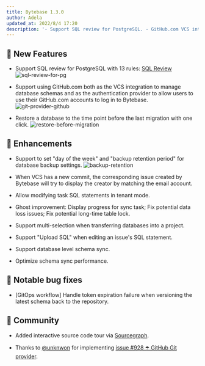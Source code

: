 ```yaml
---
title: Bytebase 1.3.0
author: Adela
updated_at: 2022/8/4 17:20
description: '- Support SQL review for PostgreSQL. - GitHub.com VCS integration and authentication provider. - Restore a database to the time point before the last migration with one click.'
---
```


## 🚀 New Features

- Support SQL review for PostgreSQL with 13 rules: [SQL Review](https://www.bytebase.com/docs/sql-review/review-policy)
  ![sql-review-for-pg](/content/changelog/1.3.0/sql-review-for-pg.webp)

- Support using GitHub.com both as the VCS integration to manage database schemas and as the authentication provider to allow users to use their GitHub.com accounts to log in to Bytebase.
  ![git-provider-github](/content/changelog/1.3.0/git-provider-github.webp)

- Restore a database to the time point before the last migration with one click.
  ![restore-before-migration](/content/changelog/1.3.0/restore-before-migration.gif)

## 🎄 Enhancements

- Support to set "day of the week" and "backup retention period" for database backup settings.
  ![backup-retention](/content/changelog/1.3.0/backup-retention.gif)

- When VCS has a new commit, the corresponding issue created by Bytebase will try to display the creator by matching the email account.
- Allow modifying task SQL statements in tenant mode.
- Ghost improvement: Display progress for sync task; Fix potential data loss issues; Fix potential long-time table lock.
- Support multi-selection when transferring databases into a project.
- Support "Upload SQL" when editing an issue's SQL statement.
- Support database level schema sync.
- Optimize schema sync performance.

## 🐞 Notable bug fixes

- [GitOps workflow] Handle token expiration failure when versioning the latest schema back to the repository.

## 🎠 Community

- Added interactive source code tour via [Sourcegraph](https://sourcegraph.com/github.com/bytebase/bytebase/-/blob/docs/design/source-code-tour.snb.md).

- Thanks to [@unknwon](https://github.com/unknwon) for implementing [issue #928 ☂️ GitHub Git provider](https://github.com/bytebase/bytebase/issues/928).

<IncludeBlock url="/docs/get-started/install/install-upgrade"></IncludeBlock>
